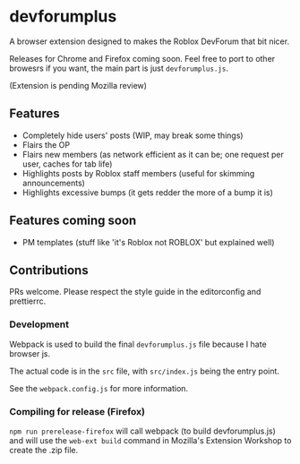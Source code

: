 # devforumplus

A browser extension designed to makes the Roblox DevForum that bit nicer.

Releases for Chrome and Firefox coming soon. Feel free to port to other browesrs if you want, the main part is just `devforumplus.js`.

(Extension is pending Mozilla review)

## Features

- Completely hide users' posts (WIP, may break some things)
- Flairs the OP
- Flairs new members (as network efficient as it can be; one request per user, caches for tab life)
- Highlights posts by Roblox staff members (useful for skimming announcements)
- Highlights excessive bumps (it gets redder the more of a bump it is)

## Features coming soon

- PM templates (stuff like 'it's Roblox not ROBLOX' but explained well)

## Contributions

PRs welcome. Please respect the style guide in the editorconfig and prettierrc.

### Development

Webpack is used to build the final `devforumplus.js` file because I hate browser js.

The actual code is in the `src` file, with `src/index.js` being the entry point.

See the `webpack.config.js` for more information.

### Compiling for release (Firefox)

`npm run prerelease-firefox` will call webpack (to build devforumplus.js) and will use the
`web-ext build` command in Mozilla's Extension Workshop to create the .zip file.
